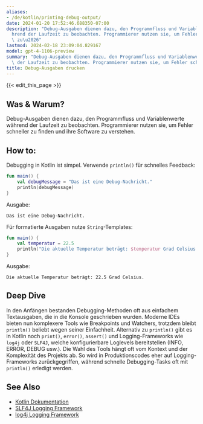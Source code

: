 ```yaml
---
aliases:
- /de/kotlin/printing-debug-output/
date: 2024-01-20 17:52:46.688350-07:00
description: "Debug-Ausgaben dienen dazu, den Programmfluss und Variablenwerte w\xE4\
  hrend der Laufzeit zu beobachten. Programmierer nutzen sie, um Fehler schneller\
  \ zu\u2026"
lastmod: 2024-02-18 23:09:04.829167
model: gpt-4-1106-preview
summary: "Debug-Ausgaben dienen dazu, den Programmfluss und Variablenwerte w\xE4hrend\
  \ der Laufzeit zu beobachten. Programmierer nutzen sie, um Fehler schneller zu\u2026"
title: Debug-Ausgaben drucken
---
```


{{< edit_this_page >}}

## Was & Warum?
Debug-Ausgaben dienen dazu, den Programmfluss und Variablenwerte während der Laufzeit zu beobachten. Programmierer nutzen sie, um Fehler schneller zu finden und ihre Software zu verstehen.

## How to:
Debugging in Kotlin ist simpel. Verwende `println()` für schnelles Feedback:
```kotlin
fun main() {
    val debugMessage = "Das ist eine Debug-Nachricht."
    println(debugMessage)
}
```
Ausgabe:
```
Das ist eine Debug-Nachricht.
```

Für formatierte Ausgaben nutze `String`-Templates:
```kotlin
fun main() {
    val temperatur = 22.5
    println("Die aktuelle Temperatur beträgt: $temperatur Grad Celsius.")
}
```
Ausgabe:
```
Die aktuelle Temperatur beträgt: 22.5 Grad Celsius.
```

## Deep Dive
In den Anfängen bestanden Debugging-Methoden oft aus einfachem Textausgaben, die in die Konsole geschrieben wurden. Moderne IDEs bieten nun komplexere Tools wie Breakpoints und Watchers, trotzdem bleibt `println()` beliebt wegen seiner Einfachheit. Alternativ zu `println()` gibt es in Kotlin noch `print()`, `error()`, `assert()` und Logging-Frameworks wie `log4j` oder `SLF4J`, welche konfigurierbare Loglevels bereitstellen (INFO, ERROR, DEBUG usw.). Die Wahl des Tools hängt oft vom Kontext und der Komplexität des Projekts ab. So wird in Produktionscodes eher auf Logging-Frameworks zurückgegriffen, während schnelle Debugging-Tasks oft mit `println()` erledigt werden.

## See Also
- [Kotlin Dokumentation](https://kotlinlang.org/docs/reference/)
- [SLF4J Logging Framework](http://www.slf4j.org/)
- [log4j Logging Framework](https://logging.apache.org/log4j/2.x/)

